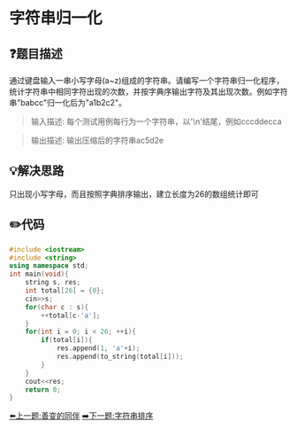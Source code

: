 # 字符串归一化

## :question:题目描述
通过键盘输入一串小写字母(a~z)组成的字符串。请编写一个字符串归一化程序，统计字符串中相同字符出现的次数，并按字典序输出字符及其出现次数。例如字符串"babcc"归一化后为"a1b2c2"。

>输入描述:
每个测试用例每行为一个字符串，以'\n'结尾，例如cccddecca

>输出描述:
输出压缩后的字符串ac5d2e

## :bulb:解决思路
只出现小写字母，而且按照字典排序输出，建立长度为26的数组统计即可

## :pencil2:代码
```c++
#include <iostream>
#include <string>
using namespace std;
int main(void){
    string s, res;
    int total[26] = {0};
    cin>>s;
    for(char c : s){
        ++total[c-'a'];
    }
    for(int i = 0; i < 26; ++i){
        if(total[i]){
            res.append(1, 'a'+i);
            res.append(to_string(total[i]));
        }
    }
    cout<<res;
    return 0;
}
```
[:arrow_left:上一题:善变的同伴](MostDeliciousDish.md)
[:arrow_right:下一题:字符串排序](SortString.md)